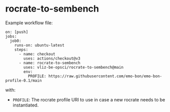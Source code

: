 # rocrate-to-sembench

Example workflow file:

```
on: [push]
jobs:
  job0:
    runs-on: ubuntu-latest
    steps:
      - name: checkout
        uses: actions/checkout@v3
      - name: rocrate-to-sembench
        uses: vliz-be-opsci/rocrate-to-sembench@main
        env:
          PROFILE: https://raw.githubusercontent.com/emo-bon/emo-bon-profile-0.1/main
```

with:

* `PROFILE`: The rocrate profile URI to use in case a new rocrate needs to be instantiated.
